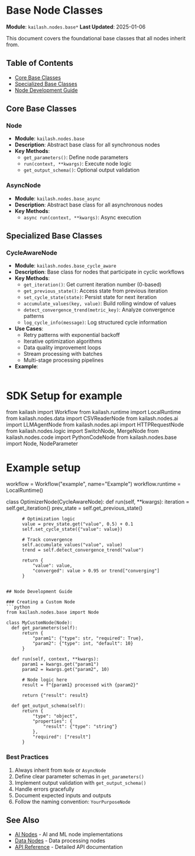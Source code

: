 # Base Node Classes

**Module**: `kailash.nodes.base*`
**Last Updated**: 2025-01-06

This document covers the foundational base classes that all nodes inherit from.

## Table of Contents
- [Core Base Classes](#core-base-classes)
- [Specialized Base Classes](#specialized-base-classes)
- [Node Development Guide](#node-development-guide)

## Core Base Classes

### Node
- **Module**: `kailash.nodes.base`
- **Description**: Abstract base class for all synchronous nodes
- **Key Methods**:
  - `get_parameters()`: Define node parameters
  - `run(context, **kwargs)`: Execute node logic
  - `get_output_schema()`: Optional output validation

### AsyncNode
- **Module**: `kailash.nodes.base_async`
- **Description**: Abstract base class for all asynchronous nodes
- **Key Methods**:
  - `async run(context, **kwargs)`: Async execution

## Specialized Base Classes

### CycleAwareNode
- **Module**: `kailash.nodes.base_cycle_aware`
- **Description**: Base class for nodes that participate in cyclic workflows
- **Key Methods**:
  - `get_iteration()`: Get current iteration number (0-based)
  - `get_previous_state()`: Access state from previous iteration
  - `set_cycle_state(state)`: Persist state for next iteration
  - `accumulate_values(key, value)`: Build rolling window of values
  - `detect_convergence_trend(metric_key)`: Analyze convergence patterns
  - `log_cycle_info(message)`: Log structured cycle information
- **Use Cases**:
  - Retry patterns with exponential backoff
  - Iterative optimization algorithms
  - Data quality improvement loops
  - Stream processing with batches
  - Multi-stage processing pipelines
- **Example**:
  ```python
# SDK Setup for example
from kailash import Workflow
from kailash.runtime import LocalRuntime
from kailash.nodes.data import CSVReaderNode
from kailash.nodes.ai import LLMAgentNode
from kailash.nodes.api import HTTPRequestNode
from kailash.nodes.logic import SwitchNode, MergeNode
from kailash.nodes.code import PythonCodeNode
from kailash.nodes.base import Node, NodeParameter

# Example setup
workflow = Workflow("example", name="Example")
workflow.runtime = LocalRuntime()

  class OptimizerNode(CycleAwareNode):
      def run(self, **kwargs):
          iteration = self.get_iteration()
          prev_state = self.get_previous_state()

          # Optimization logic
          value = prev_state.get("value", 0.5) + 0.1
          self.set_cycle_state({"value": value})

          # Track convergence
          self.accumulate_values("value", value)
          trend = self.detect_convergence_trend("value")

          return {
              "value": value,
              "converged": value > 0.95 or trend["converging"]
          }

  ```

## Node Development Guide

### Creating a Custom Node
```python
from kailash.nodes.base import Node

class MyCustomNode(Node):
    def get_parameters(self):
        return {
            "param1": {"type": str, "required": True},
            "param2": {"type": int, "default": 10}
        }

    def run(self, context, **kwargs):
        param1 = kwargs.get("param1")
        param2 = kwargs.get("param2", 10)

        # Node logic here
        result = f"{param1} processed with {param2}"

        return {"result": result}

    def get_output_schema(self):
        return {
            "type": "object",
            "properties": {
                "result": {"type": "string"}
            },
            "required": ["result"]
        }

```

### Best Practices
1. Always inherit from `Node` or `AsyncNode`
2. Define clear parameter schemas in `get_parameters()`
3. Implement output validation with `get_output_schema()`
4. Handle errors gracefully
5. Document expected inputs and outputs
6. Follow the naming convention: `YourPurposeNode`

## See Also
- [AI Nodes](02-ai-nodes.md) - AI and ML node implementations
- [Data Nodes](03-data-nodes.md) - Data processing nodes
- [API Reference](../api/03-nodes-base.yaml) - Detailed API documentation
